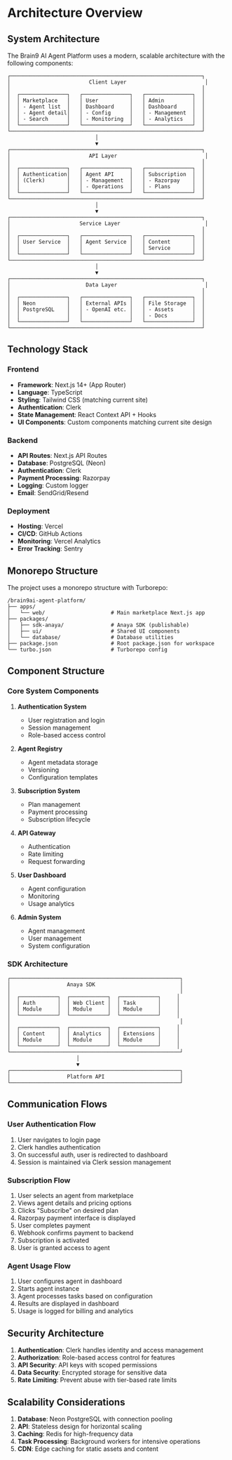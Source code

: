 # Architecture Overview

## System Architecture

The Brain9 AI Agent Platform uses a modern, scalable architecture with the following components:

```
┌─────────────────────────────────────────────────────────────┐
│                         Client Layer                         │
│                                                             │
│  ┌───────────────┐   ┌───────────────┐   ┌───────────────┐  │
│  │ Marketplace   │   │ User          │   │ Admin         │  │
│  │ - Agent list  │   │ Dashboard     │   │ Dashboard     │  │
│  │ - Agent detail│   │ - Config      │   │ - Management  │  │
│  │ - Search      │   │ - Monitoring  │   │ - Analytics   │  │
│  └───────────────┘   └───────────────┘   └───────────────┘  │
└─────────────────────────────────────────────────────────────┘
                            │
                            ▼
┌─────────────────────────────────────────────────────────────┐
│                         API Layer                            │
│                                                             │
│  ┌───────────────┐   ┌───────────────┐   ┌───────────────┐  │
│  │ Authentication│   │ Agent API     │   │ Subscription  │  │
│  │ (Clerk)       │   │ - Management  │   │ - Razorpay    │  │
│  │               │   │ - Operations  │   │ - Plans       │  │
│  └───────────────┘   └───────────────┘   └───────────────┘  │
└─────────────────────────────────────────────────────────────┘
                            │
                            ▼
┌─────────────────────────────────────────────────────────────┐
│                      Service Layer                           │
│                                                             │
│  ┌───────────────┐   ┌───────────────┐   ┌───────────────┐  │
│  │ User Service  │   │ Agent Service │   │ Content       │  │
│  │               │   │               │   │ Service       │  │
│  └───────────────┘   └───────────────┘   └───────────────┘  │
└─────────────────────────────────────────────────────────────┘
                            │
                            ▼
┌─────────────────────────────────────────────────────────────┐
│                        Data Layer                            │
│                                                             │
│  ┌───────────────┐   ┌───────────────┐   ┌───────────────┐  │
│  │ Neon          │   │ External APIs │   │ File Storage  │  │
│  │ PostgreSQL    │   │ - OpenAI etc. │   │ - Assets      │  │
│  │               │   │               │   │ - Docs        │  │
│  └───────────────┘   └───────────────┘   └───────────────┘  │
└─────────────────────────────────────────────────────────────┘
```

## Technology Stack

### Frontend
- **Framework**: Next.js 14+ (App Router)
- **Language**: TypeScript
- **Styling**: Tailwind CSS (matching current site)
- **Authentication**: Clerk
- **State Management**: React Context API + Hooks
- **UI Components**: Custom components matching current site design

### Backend
- **API Routes**: Next.js API Routes
- **Database**: PostgreSQL (Neon)
- **Authentication**: Clerk
- **Payment Processing**: Razorpay
- **Logging**: Custom logger
- **Email**: SendGrid/Resend

### Deployment
- **Hosting**: Vercel
- **CI/CD**: GitHub Actions
- **Monitoring**: Vercel Analytics
- **Error Tracking**: Sentry

## Monorepo Structure

The project uses a monorepo structure with Turborepo:

```
/brain9ai-agent-platform/
├── apps/
│   └── web/                     # Main marketplace Next.js app
├── packages/
│   ├── sdk-anaya/               # Anaya SDK (publishable)
│   ├── ui/                      # Shared UI components
│   └── database/                # Database utilities
├── package.json                 # Root package.json for workspace
└── turbo.json                   # Turborepo config
```

## Component Structure

### Core System Components

1. **Authentication System**
   - User registration and login
   - Session management
   - Role-based access control

2. **Agent Registry**
   - Agent metadata storage
   - Versioning
   - Configuration templates

3. **Subscription System**
   - Plan management
   - Payment processing
   - Subscription lifecycle

4. **API Gateway**
   - Authentication
   - Rate limiting
   - Request forwarding

5. **User Dashboard**
   - Agent configuration
   - Monitoring
   - Usage analytics

6. **Admin System**
   - Agent management
   - User management
   - System configuration

### SDK Architecture

```
┌──────────────────────────────────────────────────────┐
│                  Anaya SDK                           │
│                                                      │
│  ┌────────────┐  ┌────────────┐  ┌────────────┐     │
│  │ Auth       │  │ Web Client │  │ Task       │     │
│  │ Module     │  │ Module     │  │ Module     │     │
│  └────────────┘  └────────────┘  └────────────┘     │
│                                                      │
│  ┌────────────┐  ┌────────────┐  ┌────────────┐     │
│  │ Content    │  │ Analytics  │  │ Extensions │     │
│  │ Module     │  │ Module     │  │ Module     │     │
│  └────────────┘  └────────────┘  └────────────┘     │
└──────────────────────────────────────────────────────┘
                      │
                      ▼
┌──────────────────────────────────────────────────────┐
│                  Platform API                        │
└──────────────────────────────────────────────────────┘
```

## Communication Flows

### User Authentication Flow

1. User navigates to login page
2. Clerk handles authentication
3. On successful auth, user is redirected to dashboard
4. Session is maintained via Clerk session management

### Subscription Flow

1. User selects an agent from marketplace
2. Views agent details and pricing options
3. Clicks "Subscribe" on desired plan
4. Razorpay payment interface is displayed
5. User completes payment
6. Webhook confirms payment to backend
7. Subscription is activated
8. User is granted access to agent

### Agent Usage Flow

1. User configures agent in dashboard
2. Starts agent instance
3. Agent processes tasks based on configuration
4. Results are displayed in dashboard
5. Usage is logged for billing and analytics

## Security Architecture

1. **Authentication**: Clerk handles identity and access management
2. **Authorization**: Role-based access control for features
3. **API Security**: API keys with scoped permissions
4. **Data Security**: Encrypted storage for sensitive data
5. **Rate Limiting**: Prevent abuse with tier-based rate limits

## Scalability Considerations

1. **Database**: Neon PostgreSQL with connection pooling
2. **API**: Stateless design for horizontal scaling
3. **Caching**: Redis for high-frequency data
4. **Task Processing**: Background workers for intensive operations
5. **CDN**: Edge caching for static assets and content 